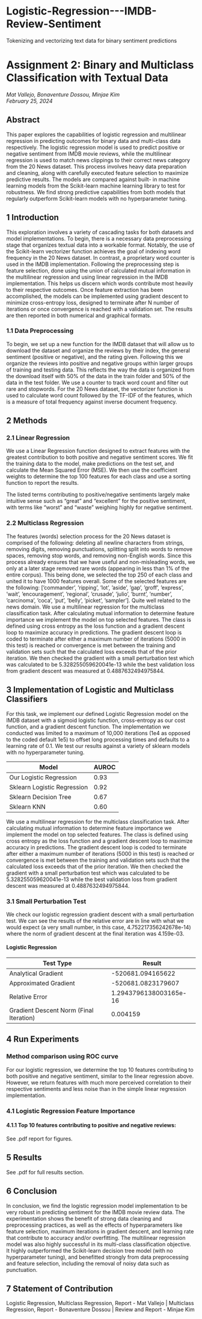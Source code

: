 # Logistic-Regression---IMDB-Review-Sentiment
Tokenizing and vectorizing text data for binary sentiment predictions

# Assignment 2: Binary and Multiclass Classification with Textual Data
*Mat Vallejo, Bonaventure Dossou, Minjae Kim*  
*February 25, 2024*

## Abstract
This paper explores the capabilities of logistic regression and multilinear regression in predicting outcomes for binary data and multi-class data respectively. The logistic regression model is used to predict positive or negative sentiment from IMDB movie reviews, while the multilinear regression is used to match news clippings to their correct news category from the 20 News dataset. This process involves heavy data preparation and cleaning, along with carefully executed feature selection to maximize predictive results. The models are compared against built- in machine learning models from the Scikit-learn machine learning library to test for robustness. We find strong predictive capabilities from both models that regularly outperform Scikit-learn models with no hyperparameter tuning.

## 1 Introduction
This exploration involves a variety of cascading tasks for both datasets and model implementations. To begin, there is a necessary data preprocessing stage that organizes textual data into a workable format. Notably, the use of the Scikit-learn vectorizer function achieves the goal of indexing word frequency in the 20 News dataset. In contrast, a proprietary word counter is used in the IMDB implementation. Following the preprocessing step is feature selection, done using the union of calculated mutual information in the multilinear regression and using linear regression in the IMDB implementation. This helps us discern which words contribute most heavily to their respective outcomes. Once feature extraction has been accomplished, the models can be implemented using gradient descent to minimize cross-entropy loss, designed to terminate after N number of iterations or once convergence is reached with a validation set. The results are then reported in both numerical and graphical formats.

### 1.1 Data Preprocessing
To begin, we set up a new function for the IMDB dataset that will allow us to download the dataset and organize the reviews by their index, the general sentiment (positive or negative), and the rating given. Following this we organize the reviews into positive and negative groups within larger groups of training and testing data. This reflects the way the data is organized from the download itself with 50% of the data in the train folder and 50% of the data in the test folder. We use a counter to track word count and filter out rare and stopwords. For the 20 News dataset, the vectorizer function is used to calculate word count followed by the TF-IDF of the features, which is a measure of total frequency against inverse document frequency.

## 2 Methods

### 2.1 Linear Regression
We use a Linear Regression function designed to extract features with the greatest contribution to both positive and negative sentiment scores. We fit the training data to the model, make predictions on the test set, and calculate the Mean Squared Error (MSE). We then use the coefficient weights to determine the top 100 features for each class and use a sorting function to report the results. 

The listed terms contributing to positive/negative sentiments largely make intuitive sense such as “great” and “excellent” for the positive sentiment, with terms like “worst” and “waste” weighing highly for negative sentiment.

### 2.2 Multiclass Regression
The features (words) selection process for the 20 News dataset is comprised of the following: deleting all newline characters from strings, removing digits, removing punctuations, splitting split into words to remove spaces, removing stop words, and removing non-English words. Since this process already ensures that we have useful and non-misleading words, we only at a later stage removed rare words (appearing in less than 1% of the entire corpus). This being done, we selected the top 250 of each class and united it to have 1000 features overall. Some of the selected features are the following: [’commander’, ’ripping’, ’lot’, ’aside’, ’gap’, ’groff’, ’express’, ’wait’, ’encouragement’, ’regional’, ’crusade’, ’julio’, ’burnt’, ’number’, ’carcinoma’, ’coca’, ’put’, ’belly’, ’picket’, ’sampler’]. Quite well related to the news domain.
We use a multilinear regression for the multiclass classification task. After calculating mutual information to determine feature importance we implement the model on top selected features. The class is defined using cross entropy as the loss function and a gradient descent loop to maximize accuracy in predictions. The gradient descent loop is coded to terminate after either a maximum number of iterations (5000 in this test) is reached or convergence is met between the training and validation sets such that the calculated loss exceeds that of the prior iteration. We then checked the gradient with a small perturbation test which was calculated to be 5.328255059620041e-13 while the best validation loss from gradient descent was measured at 0.4887632494975844.

## 3 Implementation of Logistic and Multiclass Classifiers
For this task, we implement our defined Logistic Regression model on the IMDB dataset with a sigmoid logistic function, cross-entropy as our cost function, and a gradient descent function. The implementation we conducted was limited to a maximum of 10,000 iterations (1e4 as opposed to the coded default 1e5) to offset long processing times and defaults to a learning rate of 0.1. We test our results against a variety of sklearn models with no hyperparameter tuning.

Model | AUROC
--- | ---
Our Logistic Regression | 0.93
Sklearn Logistic Regression | 0.92
Sklearn Decision Tree | 0.67
Sklearn KNN | 0.60

We use a multilinear regression for the multiclass classification task. After calculating mutual information to determine feature importance we implement the model on top selected features. The class is defined using cross entropy as the loss function and a gradient descent loop to maximize accuracy in predictions. The gradient descent loop is coded to terminate after either a maximum number of iterations (5000 in this test) is reached or convergence is met between the training and validation sets such that the calculated loss exceeds that of the prior iteration. We then checked the gradient with a small perturbation test which was calculated to be 5.328255059620041e-13 while the best validation loss from gradient descent was measured at 0.4887632494975844.

### 3.1 Small Perturbation Test
We check our logistic regression gradient descent with a small perturbation test. We can see the results of the relative error are in line with what we would expect (a very small number, in this case, 4.752217356242678e-14) where the norm of gradient descent at the final iteration was 4.159e-03.
#### Logistic Regression
Test Type | Result
--- | ---
Analytical Gradient | -520681.094165622
Approximated Gradient | -520681.0823179607
Relative Error | 1.2943796138003165e-16
Gradient Descent Norm (Final Iteration) | 0.004159

## 4 Run Experiments
### Method comparison using ROC curve

For our logistic regression, we determine the top 10 features contributing to both positive and negative sentiment, similar to the linear regression above. However, we return features with much more perceived correlation to their respective sentiments and less noise than in the simple linear regression implementation.

### 4.1 Logistic Regression Feature Importance
#### 4.1.1 Top 10 features contributing to positive and negative reviews:
See .pdf report for figures.

## 5 Results
See .pdf for full results section.

## 6 Conclusion
In conclusion, we find the logistic regression model implementation to be very robust in predicting sentiment for the IMDB movie review data. The experimentation shows the benefit of strong data cleaning and preprocessing practices, as well as the effects of hyperparameters like feature selection, maximum iterations in gradient descent, and learning rate that contribute to accuracy and/or overfitting. The multilinear regression model was also highly successful in its multi-class classification objective. It highly outperformed the Scikit-learn decision tree model (with no hyperparameter tuning), and benefitted strongly from data preprocessing and feature selection, including the removal of noisy data such as punctuation.

## 7 Statement of Contribution
Logistic Regression, Multiclass Regression, Report - Mat Vallejo | Multiclass Regression, Report - Bonaventure Dossou |
Review and Report - Minjae Kim


